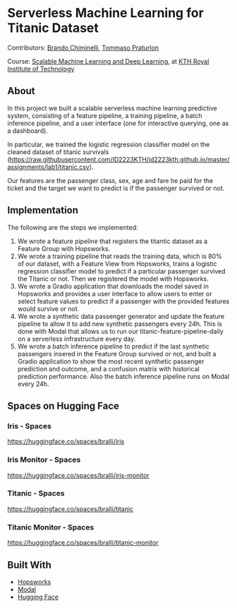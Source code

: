 # Serverless Machine Learning for Titanic Dataset

Contributors:
<a href="https://github.com/Bralli99">Brando Chiminelli</a>, 
<a href="https://github.com/boyscout99">Tommaso Praturlon</a>

Course: <a href="https://id2223kth.github.io/">Scalable Machine Learning and Deep Learning</a>, at <a href="https://www.kth.se/en">KTH Royal Institute of Technology</a>

## About

In this project we built a scalable serverless machine learning predictive system, consisting of a feature pipeline, a training pipeline, a batch inference pipeline, and a user interface (one for interactive querying, one as a dashboard).

In particular, we trained the logistic regression classifier model on the cleaned dataset of titanic survivals (https://raw.githubusercontent.com/ID2223KTH/id2223kth.github.io/master/assignments/lab1/titanic.csv).

Our features are the passenger class, sex, age and fare he paid for the ticket and the target we want to predict is if the passenger survived or not.

## Implementation

The following are the steps we implemented:

1. We wrote a feature pipeline that registers the titantic dataset as a Feature Group with Hopsworks.
2. We wrote a training pipeline that reads the training data, which is 80% of our dataset, with a Feature View from Hopsworks, trains a logistic regression classifier model to predict if a particular passenger survived the Titanic or not. Then we registered the model with Hopsworks.
3. We wrote a Gradio application that downloads the model saved in Hopsworks and provides a user interface to allow users to enter or select feature values to predict if a passenger with the provided features would survive or not.
4. We wrote a synthetic data passenger generator and update the feature pipeline to allow it to add new synthetic passengers every 24h. This is done with Modal that allows us to run our titanic-feature-pipeline-daily on a serverless infrastructure every day.
5. We wrote a batch inference pipeline to predict if the last synthetic passengers insered in the Feature Group survived or not, and built a Gradio application to show the most recent synthetic passenger prediction and outcome, and a confusion matrix with historical prediction performance.
Also the batch inference pipeline runs on Modal every 24h.

## Spaces on Hugging Face

### Iris - Spaces
https://huggingface.co/spaces/bralli/iris

### Iris Monitor - Spaces
https://huggingface.co/spaces/bralli/iris-monitor

### Titanic - Spaces
https://huggingface.co/spaces/bralli/titanic

### Titanic Monitor - Spaces
https://huggingface.co/spaces/bralli/titanic-monitor

## Built With

* [Hopsworks](https://app.hopsworks.ai/)
* [Modal](https://modal.com/)
* [Hugging Face](https://huggingface.co/)

